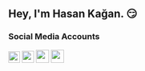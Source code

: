 ## Hey, I'm Hasan Kağan. :smirk:

### Social Media Accounts

[<img width="23" src="https://upload.wikimedia.org/wikipedia/commons/thumb/9/96/Instagram.svg/1200px-Instagram.svg.png" />][İnstagram]
[<img width="24" src="https://upload.wikimedia.org/wikipedia/sco/thumb/9/9f/Twitter_bird_logo_2012.svg/1200px-Twitter_bird_logo_2012.svg.png" />][Twitter]
[<img width="26" src="https://seeklogo.com/images/D/discord-color-logo-E5E6DFEF80-seeklogo.com.png" />][Discord]
[<img width="26" src="https://upload.wikimedia.org/wikipedia/commons/thumb/0/09/YouTube_full-color_icon_%282017%29.svg/800px-YouTube_full-color_icon_%282017%29.svg.png" />][YouTube]


[YouTube]: https://youtube.com/c/Varcte
[İnstagram]: https://instagram.com/hasankagannn
[Twitter]: https://twitter.com/hasankagans
[Discord]: https://discord.com/users/741723331232923790
